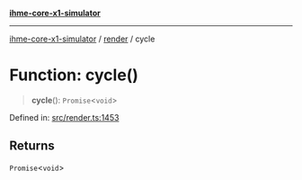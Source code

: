 [**ihme-core-x1-simulator**](../../README.md)

***

[ihme-core-x1-simulator](../../modules.md) / [render](../README.md) / cycle

# Function: cycle()

> **cycle**(): `Promise`\<`void`\>

Defined in: [src/render.ts:1453](https://github.com/ProgrammIt/CPU-Simulator/blob/e2e026db90406d6486eead3a66922074c98b6175/src/render.ts#L1453)

## Returns

`Promise`\<`void`\>

